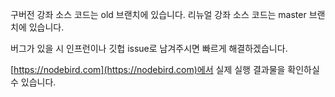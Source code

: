 구버전 강좌 소스 코드는 old 브랜치에 있습니다.
리뉴얼 강좌 소스 코드는 master 브랜치에 있습니다.

버그가 있을 시 인프런이나 깃헙 issue로 남겨주시면 빠르게 해결하겠습니다.

[https://nodebird.com](https://nodebird.com)에서 실제 실행 결과물을 확인하실 수 있습니다.
